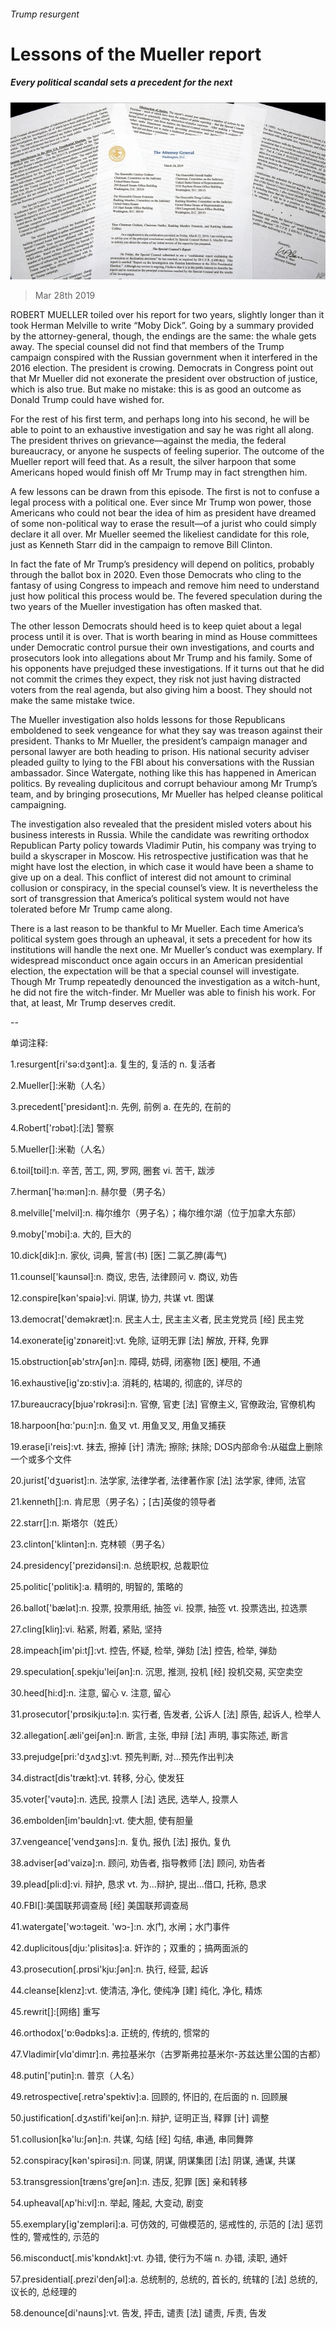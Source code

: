 ###### Trump resurgent

# Lessons of the Mueller report 

##### Every political scandal sets a precedent for the next 

![image](images/20190330_ldp001.jpg) 

> Mar 28th 2019 

ROBERT MUELLER toiled over his report for two years, slightly longer than it took Herman Melville to write “Moby Dick”. Going by a summary provided by the attorney-general, though, the endings are the same: the whale gets away. The special counsel did not find that members of the Trump campaign conspired with the Russian government when it interfered in the 2016 election. The president is crowing. Democrats in Congress point out that Mr Mueller did not exonerate the president over obstruction of justice, which is also true. But make no mistake: this is as good an outcome as Donald Trump could have wished for. 

For the rest of his first term, and perhaps long into his second, he will be able to point to an exhaustive investigation and say he was right all along. The president thrives on grievance—against the media, the federal bureaucracy, or anyone he suspects of feeling superior. The outcome of the Mueller report will feed that. As a result, the silver harpoon that some Americans hoped would finish off Mr Trump may in fact strengthen him. 

A few lessons can be drawn from this episode. The first is not to confuse a legal process with a political one. Ever since Mr Trump won power, those Americans who could not bear the idea of him as president have dreamed of some non-political way to erase the result—of a jurist who could simply declare it all over. Mr Mueller seemed the likeliest candidate for this role, just as Kenneth Starr did in the campaign to remove Bill Clinton. 

In fact the fate of Mr Trump’s presidency will depend on politics, probably through the ballot box in 2020. Even those Democrats who cling to the fantasy of using Congress to impeach and remove him need to understand just how political this process would be. The fevered speculation during the two years of the Mueller investigation has often masked that. 

The other lesson Democrats should heed is to keep quiet about a legal process until it is over. That is worth bearing in mind as House committees under Democratic control pursue their own investigations, and courts and prosecutors look into allegations about Mr Trump and his family. Some of his opponents have prejudged these investigations. If it turns out that he did not commit the crimes they expect, they risk not just having distracted voters from the real agenda, but also giving him a boost. They should not make the same mistake twice. 

The Mueller investigation also holds lessons for those Republicans emboldened to seek vengeance for what they say was treason against their president. Thanks to Mr Mueller, the president’s campaign manager and personal lawyer are both heading to prison. His national security adviser pleaded guilty to lying to the FBI about his conversations with the Russian ambassador. Since Watergate, nothing like this has happened in American politics. By revealing duplicitous and corrupt behaviour among Mr Trump’s team, and by bringing prosecutions, Mr Mueller has helped cleanse political campaigning. 

The investigation also revealed that the president misled voters about his business interests in Russia. While the candidate was rewriting orthodox Republican Party policy towards Vladimir Putin, his company was trying to build a skyscraper in Moscow. His retrospective justification was that he might have lost the election, in which case it would have been a shame to give up on a deal. This conflict of interest did not amount to criminal collusion or conspiracy, in the special counsel’s view. It is nevertheless the sort of transgression that America’s political system would not have tolerated before Mr Trump came along. 

There is a last reason to be thankful to Mr Mueller. Each time America’s political system goes through an upheaval, it sets a precedent for how its institutions will handle the next one. Mr Mueller’s conduct was exemplary. If widespread misconduct once again occurs in an American presidential election, the expectation will be that a special counsel will investigate. Though Mr Trump repeatedly denounced the investigation as a witch-hunt, he did not fire the witch-finder. Mr Mueller was able to finish his work. For that, at least, Mr Trump deserves credit. 

-- 

 单词注释:

1.resurgent[ri'sә:dʒәnt]:a. 复生的, 复活的 n. 复活者 

2.Mueller[]:米勒（人名） 

3.precedent['presidәnt]:n. 先例, 前例 a. 在先的, 在前的 

4.Robert['rɔbәt]:[法] 警察 

5.Mueller[]:米勒（人名） 

6.toil[tɒil]:n. 辛苦, 苦工, 网, 罗网, 圈套 vi. 苦干, 跋涉 

7.herman['hә:mәn]:n. 赫尔曼（男子名） 

8.melville['melvil]:n. 梅尔维尔（男子名）；梅尔维尔湖（位于加拿大东部） 

9.moby['mɔbi]:a. 大的, 巨大的 

10.dick[dik]:n. 家伙, 词典, 誓言(书) [医] 二氯乙胂(毒气) 

11.counsel['kaunsәl]:n. 商议, 忠告, 法律顾问 v. 商议, 劝告 

12.conspire[kәn'spaiә]:vi. 阴谋, 协力, 共谋 vt. 图谋 

13.democrat['demәkræt]:n. 民主人士, 民主主义者, 民主党党员 [经] 民主党 

14.exonerate[ig'zɒnәreit]:vt. 免除, 证明无罪 [法] 解放, 开释, 免罪 

15.obstruction[әb'strʌʃәn]:n. 障碍, 妨碍, 闭塞物 [医] 梗阻, 不通 

16.exhaustive[ig'zɒ:stiv]:a. 消耗的, 枯竭的, 彻底的, 详尽的 

17.bureaucracy[bjuә'rɒkrәsi]:n. 官僚, 官吏 [法] 官僚主义, 官僚政治, 官僚机构 

18.harpoon[hɑ:'pu:n]:n. 鱼叉 vt. 用鱼叉叉, 用鱼叉捕获 

19.erase[i'reis]:vt. 抹去, 擦掉 [计] 清洗; 擦除; 抹除; DOS内部命令:从磁盘上删除一个或多个文件 

20.jurist['dʒuәrist]:n. 法学家, 法律学者, 法律著作家 [法] 法学家, 律师, 法官 

21.kenneth[]:n. 肯尼思（男子名）；[古]英俊的领导者 

22.starr[]:n. 斯塔尔（姓氏） 

23.clinton['klintәn]:n. 克林顿（男子名） 

24.presidency['prezidәnsi]:n. 总统职权, 总裁职位 

25.politic['pɒlitik]:a. 精明的, 明智的, 策略的 

26.ballot['bælәt]:n. 投票, 投票用纸, 抽签 vi. 投票, 抽签 vt. 投票选出, 拉选票 

27.cling[kliŋ]:vi. 粘紧, 附着, 紧贴, 坚持 

28.impeach[im'pi:tʃ]:vt. 控告, 怀疑, 检举, 弹劾 [法] 控告, 检举, 弹劾 

29.speculation[.spekju'leiʃәn]:n. 沉思, 推测, 投机 [经] 投机交易, 买空卖空 

30.heed[hi:d]:n. 注意, 留心 v. 注意, 留心 

31.prosecutor['prɒsikju:tә]:n. 实行者, 告发者, 公诉人 [法] 原告, 起诉人, 检举人 

32.allegation[.æli'geiʃәn]:n. 断言, 主张, 申辩 [法] 声明, 事实陈述, 断言 

33.prejudge[pri:'dʒʌdʒ]:vt. 预先判断, 对...预先作出判决 

34.distract[dis'trækt]:vt. 转移, 分心, 使发狂 

35.voter['vәutә]:n. 选民, 投票人 [法] 选民, 选举人, 投票人 

36.embolden[im'bәuldn]:vt. 使大胆, 使有胆量 

37.vengeance['vendʒәns]:n. 复仇, 报仇 [法] 报仇, 复仇 

38.adviser[әd'vaizә]:n. 顾问, 劝告者, 指导教师 [法] 顾问, 劝告者 

39.plead[pli:d]:vi. 辩护, 恳求 vt. 为...辩护, 提出...借口, 托称, 恳求 

40.FBI[]:美国联邦调查局 [经] 美国联邦调查局 

41.watergate['wɔ:tәɡeit. 'wɔ-]:n. 水门, 水闸；水门事件 

42.duplicitous[dju:'plisitәs]:a. 奸诈的；双重的；搞两面派的 

43.prosecution[.prɒsi'kju:ʃәn]:n. 执行, 经营, 起诉 

44.cleanse[klenz]:vt. 使清洁, 净化, 使纯净 [建] 纯化, 净化, 精炼 

45.rewrit[]:[网络] 重写 

46.orthodox['ɒ:θәdɒks]:a. 正统的, 传统的, 惯常的 

47.Vladimir[vlɑ'dimɪr]:n. 弗拉基米尔（古罗斯弗拉基米尔-苏兹达里公国的古都） 

48.putin['putin]:n. 普京（人名） 

49.retrospective[.retrә'spektiv]:a. 回顾的, 怀旧的, 在后面的 n. 回顾展 

50.justification[.dʒʌstifi'keiʃәn]:n. 辩护, 证明正当, 释罪 [计] 调整 

51.collusion[kә'lu:ʃәn]:n. 共谋, 勾结 [经] 勾结, 串通, 串同舞弊 

52.conspiracy[kәn'spirәsi]:n. 同谋, 阴谋, 阴谋集团 [法] 阴谋, 通谋, 共谋 

53.transgression[træns'greʃәn]:n. 违反, 犯罪 [医] 亲和转移 

54.upheaval[ʌp'hi:vl]:n. 举起, 隆起, 大变动, 剧变 

55.exemplary[ig'zemplәri]:a. 可仿效的, 可做模范的, 惩戒性的, 示范的 [法] 惩罚性的, 警戒性的, 示范的 

56.misconduct[.mis'kɒndʌkt]:vt. 办错, 使行为不端 n. 办错, 渎职, 通奸 

57.presidential[.prezi'denʃәl]:a. 总统制的, 总统的, 首长的, 统辖的 [法] 总统的, 议长的, 总经理的 

58.denounce[di'nauns]:vt. 告发, 抨击, 谴责 [法] 谴责, 斥责, 告发 


